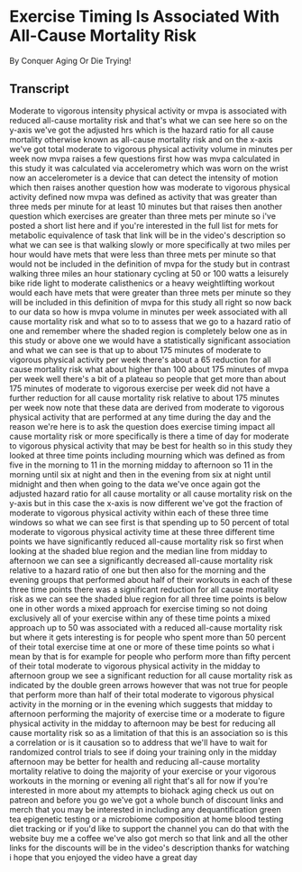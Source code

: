 # Exercise Timing Is Associated With All-Cause Mortality Risk

By Conquer Aging Or Die Trying! 


## Transcript

Moderate to vigorous intensity physical activity or mvpa is associated with reduced all-cause mortality risk and that's what we can see here so on the y-axis we've got the adjusted hrs which is the hazard ratio for all cause mortality otherwise known as all-cause mortality risk and on the x-axis we've got total moderate to vigorous physical activity volume in minutes per week now mvpa raises a few questions first how was mvpa calculated in this study it was calculated via accelerometry which was worn on the wrist now an accelerometer is a device that can detect the intensity of motion which then raises another question how was moderate to vigorous physical activity defined now mvpa was defined as activity that was greater than three meds per minute for at least 10 minutes but that raises then another question which exercises are greater than three mets per minute so i've posted a short list here and if you're interested in the full list for mets for metabolic equivalence of task that link will be in the video's description so what we can see is that walking slowly or more specifically at two miles per hour would have mets that were less than three mets per minute so that would not be included in the definition of mvpa for the study but in contrast walking three miles an hour stationary cycling at 50 or 100 watts a leisurely bike ride light to moderate calisthenics or a heavy weightlifting workout would each have mets that were greater than three mets per minute so they will be included in this definition of mvpa for this study all right so now back to our data so how is mvpa volume in minutes per week associated with all cause mortality risk and what so to to assess that we go to a hazard ratio of one and remember where the shaded region is completely below one as in this study or above one we would have a statistically significant association and what we can see is that up to about 175 minutes of moderate to vigorous physical activity per week there's about a 65 reduction for all cause mortality risk what about higher than 100 about 175 minutes of mvpa per week well there's a bit of a plateau so people that get more than about 175 minutes of moderate to vigorous exercise per week did not have a further reduction for all cause mortality risk relative to about 175 minutes per week now note that these data are derived from moderate to vigorous physical activity that are performed at any time during the day and the reason we're here is to ask the question does exercise timing impact all cause mortality risk or more specifically is there a time of day for moderate to vigorous physical activity that may be best for health so in this study they looked at three time points including mourning which was defined as from five in the morning to 11 in the morning midday to afternoon so 11 in the morning until six at night and then in the evening from six at night until midnight and then when going to the data we've once again got the adjusted hazard ratio for all cause mortality or all cause mortality risk on the y-axis but in this case the x-axis is now different we've got the fraction of moderate to vigorous physical activity within each of these three time windows so what we can see first is that spending up to 50 percent of total moderate to vigorous physical activity time at these three different time points we have significantly reduced all-cause mortality risk so first when looking at the shaded blue region and the median line from midday to afternoon we can see a significantly decreased all-cause mortality risk relative to a hazard ratio of one but then also for the morning and the evening groups that performed about half of their workouts in each of these three time points there was a significant reduction for all cause mortality risk as we can see the shaded blue region for all three time points is below one in other words a mixed approach for exercise timing so not doing exclusively all of your exercise within any of these time points a mixed approach up to 50 was associated with a reduced all-cause mortality risk but where it gets interesting is for people who spent more than 50 percent of their total exercise time at one or more of these time points so what i mean by that is for example for people who perform more than fifty percent of their total moderate to vigorous physical activity in the midday to afternoon group we see a significant reduction for all cause mortality risk as indicated by the double green arrows however that was not true for people that perform more than half of their total moderate to vigorous physical activity in the morning or in the evening which suggests that midday to afternoon performing the majority of exercise time or a moderate to figure physical activity in the midday to afternoon may be best for reducing all cause mortality risk so as a limitation of that this is an association so is this a correlation or is it causation so to address that we'll have to wait for randomized control trials to see if doing your training only in the midday afternoon may be better for health and reducing all-cause mortality mortality relative to doing the majority of your exercise or your vigorous workouts in the morning or evening all right that's all for now if you're interested in more about my attempts to biohack aging check us out on patreon and before you go we've got a whole bunch of discount links and merch that you may be interested in including any dequantification green tea epigenetic testing or a microbiome composition at home blood testing diet tracking or if you'd like to support the channel you can do that with the website buy me a coffee we've also got merch so that link and all the other links for the discounts will be in the video's description thanks for watching i hope that you enjoyed the video have a great day
